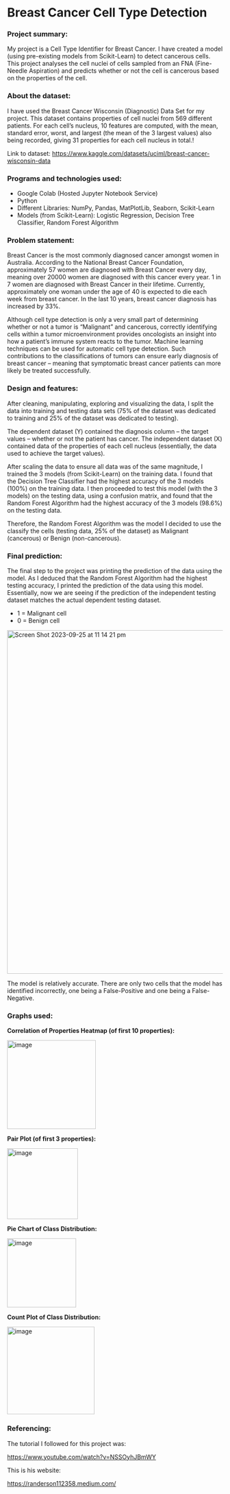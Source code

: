 # Breast Cancer Cell Type Detection

<h3>Project summary:</h3>

My project is a Cell Type Identifier for Breast Cancer. I have created a model (using pre-existing models from Scikit-Learn) to detect cancerous cells. This project analyses the cell nuclei of cells sampled from an FNA (Fine-Needle Aspiration) and predicts whether or not the cell is cancerous based on the properties of the cell. 

<h3>About the dataset:</h3>

I have used the Breast Cancer Wisconsin (Diagnostic) Data Set for my project. This dataset contains properties of cell nuclei from 569 different patients. For each cell’s nucleus, 10 features are computed, with the mean, standard error, worst, and largest (the mean of the 3 largest values) also being recorded, giving 31 properties for each cell nucleus in total.!

Link to dataset: 
https://www.kaggle.com/datasets/uciml/breast-cancer-wisconsin-data

<h3>Programs and technologies used:</h3>

-	Google Colab (Hosted Jupyter Notebook Service)
-	Python
-	Different Libraries: NumPy, Pandas, MatPlotLib, Seaborn, Scikit-Learn
-	Models (from Scikit-Learn): Logistic Regression, Decision Tree Classifier, Random Forest Algorithm

<h3>Problem statement:</h3>


Breast Cancer is the most commonly diagnosed cancer amongst women in Australia. According to the National Breast Cancer Foundation, approximately 57 women are diagnosed with Breast Cancer every day, meaning over 20000 women are diagnosed with this cancer every year. 1 in 7 women are diagnosed with Breast Cancer in their lifetime. Currently, approximately one woman under the age of 40 is expected to die each week from breast cancer. In the last 10 years, breast cancer diagnosis has increased by 33%.


Although cell type detection is only a very small part of determining whether or not a tumor is “Malignant” and cancerous, correctly identifying cells within a tumor microenvironment provides oncologists an insight into how a patient’s immune system reacts to the tumor. Machine learning techniques can be used for automatic cell type detection. Such contributions to the classifications of tumors can ensure early diagnosis of breast cancer – meaning that symptomatic breast cancer patients can more likely be treated successfully. 

<h3>Design and features:</h3>

After cleaning, manipulating, exploring and visualizing the data, I split the data into training and testing data sets (75% of the dataset was dedicated to training and 25% of the dataset was dedicated to testing). 

The dependent dataset (Y) contained the diagnosis column – the target values – whether or not the patient has cancer. The independent dataset (X) contained data of the properties of each cell nucleus (essentially, the data used to achieve the target values).

After scaling the data to ensure all data was of the same magnitude, I trained the 3 models (from Scikit-Learn) on the training data. I found that the Decision Tree Classifier had the highest accuracy of the 3 models (100%) on the training data. I then proceeded to test this model (with the 3 models) on the testing data, using a confusion matrix, and found that the Random Forest Algorithm had the highest accuracy of the 3 models (98.6%) on the testing data.

Therefore, the Random Forest Algorithm was the model I decided to use the classify the cells (testing data, 25% of the dataset) as Malignant (cancerous) or Benign (non-cancerous).

<h3>Final prediction:</h3>

The final step to the project was printing the prediction of the data using the model. As I deduced that the Random Forest Algorithm had the highest testing accuracy, I printed the prediction of the data using this model. Essentially, now we are seeing if the prediction of the independent testing dataset matches the actual dependent testing dataset.

- 1 = Malignant cell
- 0 = Benign cell

<img width="801" alt="Screen Shot 2023-09-25 at 11 14 21 pm" src="https://github.com/shree-3143/Breast-Cancer-Cell-Type-Detection/assets/130221650/e6cb01c3-79ee-4ceb-820b-ac690069ea48">


The model is relatively accurate. There are only two cells that the model has identified incorrectly, one being a False-Positive and one being a False-Negative.

<h3>Graphs used:</h3>

**Correlation of Properties Heatmap (of first 10 properties):**

<img width="207" alt="image" src="https://github.com/shree-3143/Breast-Cancer-Cell-Type-Detection/assets/130221650/f75dd75e-16fd-4264-8cce-593aded028e4">



**Pair Plot (of first 3 properties):**

<img width="165" alt="image" src="https://github.com/shree-3143/Breast-Cancer-Cell-Type-Detection/assets/130221650/e9a51326-1dd2-44c9-98af-960da1e498d0">



**Pie Chart of Class Distribution:**

<img width="161" alt="image" src="https://github.com/shree-3143/Breast-Cancer-Cell-Type-Detection/assets/130221650/7b10e413-31b2-4801-b52e-d7976f65622b">



**Count Plot of Class Distribution:**

<img width="204" alt="image" src="https://github.com/shree-3143/Breast-Cancer-Cell-Type-Detection/assets/130221650/13928c0e-9a0d-492e-bb6c-4fc1cc8c9d23">






<h3>Referencing:</h3>

The tutorial I followed for this project was:


https://www.youtube.com/watch?v=NSSOyhJBmWY


This is his website:

https://randerson112358.medium.com/















